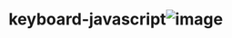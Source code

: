 # keyboard-javascript![image](https://github.com/user-attachments/assets/7f9c8526-ff37-43f8-9272-72549715d985)
